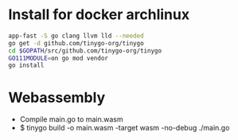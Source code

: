 Install for docker archlinux
=====
```sh
app-fast -S go clang llvm lld --needed
go get -d github.com/tinygo-org/tinygo
cd $GOPATH/src/github.com/tinygo-org/tinygo
GO111MODULE=on go mod vendor
go install
```

Webassembly
=====
* Compile main.go to main.wasm
* $ tinygo build -o main.wasm -target wasm -no-debug ./main.go

